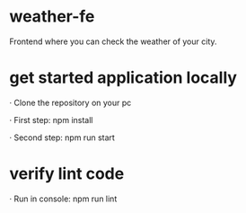 # weather-fe

Frontend where you can check the weather of your city.

# get started application locally

· Clone the repository on your pc

· First step: npm install

· Second step: npm run start

# verify lint code

· Run in console: npm run lint
